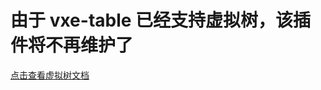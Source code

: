 # 由于 vxe-table 已经支持虚拟树，该插件将不再维护了

[点击查看虚拟树文档](https://xuliangzhan_admin.gitee.io/vxe-table/#/table/scroll/tree)
